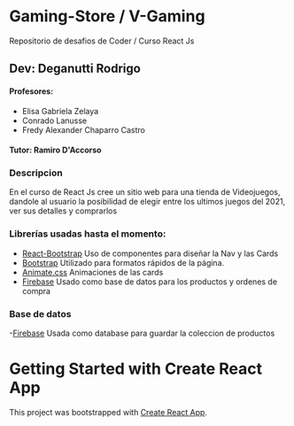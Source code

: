 # Gaming-Store / V-Gaming

Repositorio de desafios de Coder / Curso React Js

## Dev: Deganutti Rodrigo

#### Profesores: 
* Elisa Gabriela Zelaya
* Conrado Lanusse
* Fredy Alexander Chaparro Castro


#### Tutor: Ramiro D'Accorso

### Descripcion

En el curso de React Js cree un sitio web para una tienda de Videojuegos, dandole al usuario la posibilidad de elegir entre los ultimos juegos del 2021, ver sus detalles y comprarlos

### Librerías usadas hasta el momento:

- [React-Bootstrap](https://react-bootstrap.github.io/)
  Uso de componentes para diseñar la Nav y las Cards
- [Bootstrap](https://getbootstrap.com/)
  Utilizado para formatos rápidos de la página.
- [Animate.css](https://animate.style/)
  Animaciones de las cards
- [Firebase](https://firebase.google.com/)
  Usado como base de datos para los productos y ordenes de compra

### Base de datos
-[Firebase](https://firebase.google.com/)
  Usada como database para guardar la coleccion de productos

# Getting Started with Create React App

This project was bootstrapped with [Create React App](https://github.com/facebook/create-react-app).